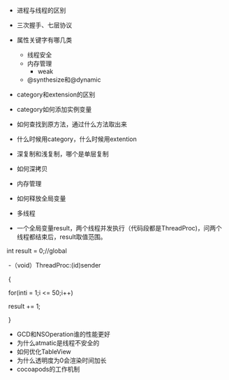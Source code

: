 - 进程与线程的区别
- 三次握手、七层协议
- 属性关键字有哪几类
  - 线程安全
  - 内存管理
    - weak
  - @synthesize和@dynamic

- category和extension的区别
- category如何添加实例变量
- 如何查找到原方法，通过什么方法取出来
- 什么时候用category，什么时候用extention
- 深复制和浅复制，哪个是单层复制
- 如何深拷贝
- 内存管理
- 如何释放全局变量
- 多线程
- 一个全局变量result，两个线程并发执行（代码段都是ThreadProc)，问两个线程都结束后，result取值范围。

 int result = 0;//global

​        -（void）ThreadProc:(id)sender

​        {

​              for(inti = 1;i <= 50;i++)

​                   result += 1;

​        }

- GCD和NSOperation谁的性能更好
- 为什么atmatic是线程不安全的
- 如何优化TableView
- 为什么透明度为0会渲染时间加长
- cocoapods的工作机制

